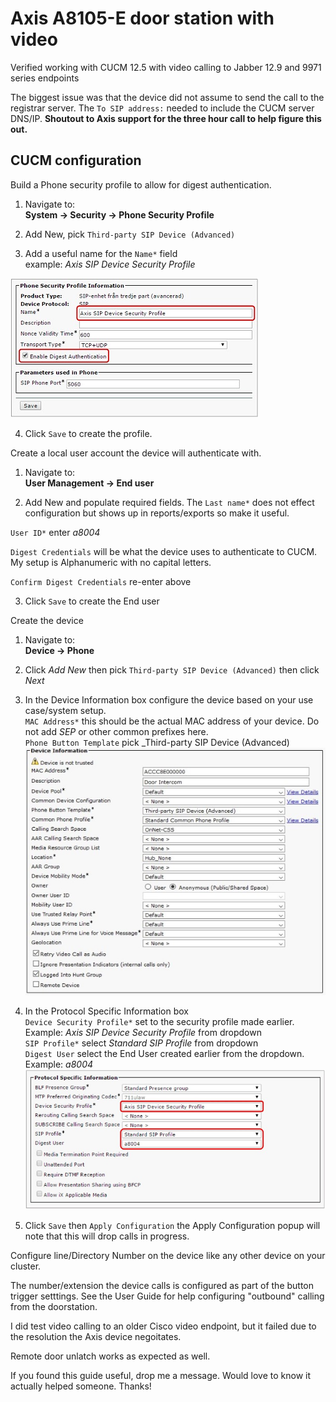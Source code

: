 # Axis A8105-E door station with video

Verified working with CUCM 12.5 with video calling to Jabber 12.9 and 9971 series endpoints

The biggest issue was that the device did not assume to send the call to the registrar server. The `To SIP address:` needed to include the CUCM server DNS/IP. **Shoutout to Axis support for the three hour call to help figure this out.**

## CUCM configuration

Build a Phone security profile to allow for digest authentication.

1. Navigate to:  
**System -> Security -> Phone Security Profile**

2. Add New, pick `Third-party SIP Device (Advanced)`

3. Add a useful name for the `Name*` field  
example: *Axis SIP Device Security Profile*

![Profile Settings snip](/images/CUCM-SecProfile-Axis-DigestAuth.jpg)

4. Click `Save` to create the profile.


Create a local user account the device will authenticate with.

1. Navigate to:  
**User Management -> End user**

2. Add New and populate required fields. The `Last name*` does not effect configuration but shows up in reports/exports so make it useful.

`User ID*` enter *a8004*

`Digest Credentials` will be what the device uses to authenticate to CUCM. My setup is Alphanumeric with no capital letters.

`Confirm Digest Credentials` re-enter above

3. Click `Save` to create the End user

Create the device

1. Navigate to:  
**Device -> Phone**

2. Click _Add New_ then pick `Third-party SIP Device (Advanced)` then click _Next_

3. In the Device Information box configure the device based on your use case/system setup.  
 `MAC Address*` this should be the actual MAC address of your device. Do not add _SEP_ or other common prefixes here.  
 `Phone Button Template` pick _Third-party SIP Device (Advanced)   
![Device Information snip](/images/CUCM-DeviceInfo-Axis.jpg)

4. In the Protocol Specific Information box  
 `Device Security Profile*` set to the security profile made earlier. Example: *Axis SIP Device Security Profile* from dropdown  
 `SIP Profile*` select *Standard SIP Profile* from dropdown  
 `Digest User` select the End User created earlier from the dropdown. Example: *a8004*  
![Protocol Specific snip](/images/CUCM-ProtocolInfo-Axis.jpg)


5. Click `Save` then `Apply Configuration` the Apply Configuration popup will note that this will drop calls in progress.

Configure line/Directory Number on the device like any other device on your cluster.

The number/extension the device calls is configured as part of the button trigger setttings. See the User Guide for help configuring "outbound" calling from the doorstation.

I did test video calling to an older Cisco video endpoint, but it failed due to the resolution the Axis device negoitates. 

Remote door unlatch works as expected as well.

If you found this guide useful, drop me a message. Would love to know it actually helped someone. Thanks!
